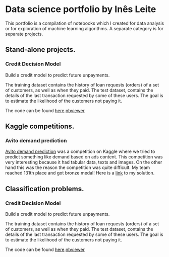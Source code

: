 # Data science portfolio by Inês Leite

This portfolio is a compilation of notebooks which I created for data analysis or for exploration of machine learning algorithms. A separate category is for separate projects.

## Stand-alone projects.

### Credit Decision Model

Build a credit model to predict future unpayments.

The training dataset contains the history of loan requests (orders) of a set of customers, as well as when they paid. The test dataset, contains the details of the last transaction requested by some of these users. The goal is to estimate the likelihood of the customers not paying it. 

The code can be found [here](https://github.com/inesleite/credit-decision-model).[nbviewer](https://nbviewer.org/github/inesleite/credit-decision-model/blob/main/solution.ipynb)


## Kaggle competitions.

### Avito demand prediction

[Avito demand prediction](https://www.kaggle.com/c/avito-demand-prediction) was a competition on Kaggle where we tried to predict something like demand based on ads content. This competition was very interesting because it had tabular data, texts and images. On the other hand this was the reason the competition was quite difficult. My team reached 131th place and got bronze medal! Here is a [link](https://github.com/Erlemar/Avito_demand_prediction_2018) to my solution.

## Classification problems.

### Credit Decision Model

Build a credit model to predict future unpayments.

The training dataset contains the history of loan requests (orders) of a set of customers, as well as when they paid. The test dataset, contains the details of the last transaction requested by some of these users. The goal is to estimate the likelihood of the customers not paying it. 

The code can be found [here](https://github.com/inesleite/credit-decision-model).[nbviewer](https://nbviewer.org/github/inesleite/credit-decision-model/blob/main/solution.ipynb)

